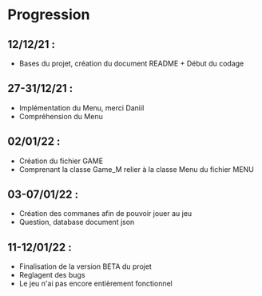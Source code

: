 # Progression

## 12/12/21 : 
- Bases du projet, création du document README + Début du codage

## 27-31/12/21 :
- Implémentation du Menu, merci Daniil 
- Compréhension du Menu

## 02/01/22 :
- Création du fichier GAME
- Comprenant la classe Game_M relier à la classe Menu du fichier MENU

## 03-07/01/22 :
- Création des commanes afin de pouvoir jouer au jeu
- Question, database document json

## 11-12/01/22 :
- Finalisation de la version BETA du projet
- Reglagent des bugs
- Le jeu n'ai pas encore entièrement fonctionnel
